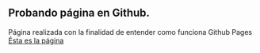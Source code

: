## Probando página en Github.
Página realizada con la finalidad de entender como funciona Github Pages
<a href="http://webexz.github.io/">Ésta es la página</a>
